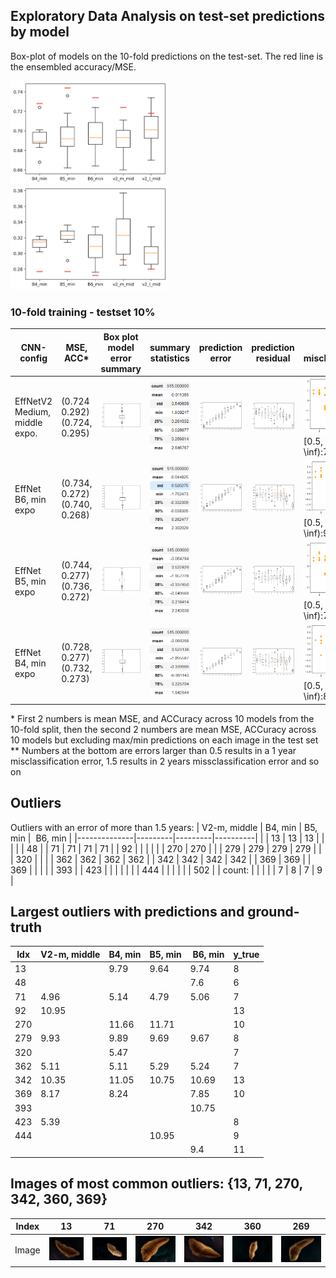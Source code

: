 ## Exploratory Data Analysis on test-set predictions by model

Box-plot of models on the 10-fold predictions on the test-set. The red line is the ensembled accuracy/MSE.

<img src="manuscript/eda/box_plot_models_acc.png" width="50%" height="50%" > <br/>
<img src="manuscript/eda/box_plot_models_mse.png" width="50%" height="50%" >

### 10-fold training - testset 10% 
| CNN-config | MSE, ACC*  |  Box plot model error summary | summary statistics |  prediction error | prediction residual | residuals misclassificaiton** |  
| -  | - | - | - | - | - | - | 
| EffNetV2 Medium, middle expo.| (0.724 0.292) <br/> (0.724, 0.295) | <img src="manuscript/eda/EFFNetV2_m_middle_mse/model.png" width="200%" height="200%" > | <img src="manuscript/eda/EFFNetV2_m_middle_mse/summary.png" width="200%" height="200%" > | <img src="manuscript/eda/EFFNetV2_m_middle_mse/boxplot_pr_age.png" width="200%" height="200%" >  | <img src="manuscript/eda/EFFNetV2_m_middle_mse/boxplot_residual.png" width="200%" height="200%" > | <img src="manuscript/eda/EFFNetV2_m_middle_mse/misclassification.png" width="200%" height="200%" > <br/> [0.5, 1.5):135, [1.5, \inf):7, sum:142 |
| EffNet B6, min expo| (0.734, 0.272) <br/> (0.740, 0.268) | <img src="manuscript/eda/tf_EFFNetB6_groupkfold_stdScalar_10_test_min/model.png" width="250%" height="250%" > | <img src="manuscript/eda/tf_EFFNetB6_groupkfold_stdScalar_10_test_min/summary.png" width="250%" height="250%" > | <img src="manuscript/eda/tf_EFFNetB6_groupkfold_stdScalar_10_test_min/boxplot_pr_age.png" width="200%" height="200%" >| <img src="manuscript/eda/tf_EFFNetB6_groupkfold_stdScalar_10_test_min/boxplot_residual.png" width="200%" height="200%" > | <img src="manuscript/eda/tf_EFFNetB6_groupkfold_stdScalar_10_test_min/misclassification.png" width="150%" height="150%" > <br/> [0.5, 1.5):128, [1.5, \inf):9, sum:137 |
| EffNet B5, min expo| (0.744, 0.277) <br/> (0.736, 0.272) | <img src="manuscript/eda/tf_EFFNetB5_2_groupkfold_stdScalar_10_test_min/model.png" width="250%" height="250%" > | <img src="manuscript/eda/tf_EFFNetB5_2_groupkfold_stdScalar_10_test_min/summary.png" width="250%" height="250%" > | <img src="manuscript/eda/tf_EFFNetB5_2_groupkfold_stdScalar_10_test_min/boxplot_pr_age.png" width="200%" height="200%" >| <img src="manuscript/eda/tf_EFFNetB5_2_groupkfold_stdScalar_10_test_min/boxplot_residual.png" width="200%" height="200%" > | <img src="manuscript/eda/tf_EFFNetB5_2_groupkfold_stdScalar_10_test_min/misclassification.png" width="150%" height="150%" > <br/> [0.5, 1.5):125, [1.5, \inf):7, sum:132 |
| EffNet B4, min expo| (0.728, 0.277) <br/> (0.732, 0.273) | <img src="manuscript/eda/tf_EFFNetB4_groupkfold_stdScalar_10_test2/model.png" width="250%" height="250%" > | <img src="manuscript/eda/tf_EFFNetB4_groupkfold_stdScalar_10_test2/summary.png" width="250%" height="250%" > | <img src="manuscript/eda/tf_EFFNetB4_groupkfold_stdScalar_10_test2/boxplot_pr_age.png" width="200%" height="200%" >| <img src="manuscript/eda/tf_EFFNetB4_groupkfold_stdScalar_10_test2/boxplot_residual.png" width="200%" height="200%" > | <img src="manuscript/eda/tf_EFFNetB4_groupkfold_stdScalar_10_test2/misclassification.png" width="150%" height="150%" > <br/> [0.5, 1.5):132, [1.5, \inf):8, sum:140 |
 
\* First 2 numbers is mean MSE, and ACCuracy across 10 models from the 10-fold split, then the second 2 numbers are mean MSE, ACCuracy across 10 models but excluding max/min predictions on each image in the test set <br/>
\** Numbers at the bottom are errors larger than 0.5 results in a 1 year misclassification error, 1.5 results in 2 years missclassification error and so on

## Outliers

Outliers with an error of more than 1.5 years:
| V2-m, middle | B4, min | B5, min |  B6, min |
|--------------|---------|---------|----------|
|              | 13      | 13      | 13       |
|              |         |         | 48       |
| 71           | 71      | 71      | 71       |
| 92           |         |         |          |
|              | 270     | 270     |          |
| 279          | 279     | 279     | 279      |
|              | 320     |         |          |
| 362          | 362     | 362     | 362      |
| 342          | 342     | 342     | 342      |
| 369          | 369     |         | 369      |
|              |         |         | 393      |
| 423          |         |         |          |
|              |         | 444     |          |
|              |         |         | 502      |
| count:       |         |         |          |
| 7            | 8       | 7       | 9        |

## Largest outliers with predictions and ground-truth
| Idx | V2-m, middle | B4, min | B5, min |  B6, min | y_true |
|-----|--------------|---------|---------|----------|--------|
| 13  |              | 9.79    | 9.64    | 9.74     | 8      |
| 48  |              |         |         | 7.6      | 6      |
| 71  | 4.96         | 5.14    | 4.79    | 5.06     | 7      |
| 92  | 10.95        |         |         |          | 13     |
| 270 |              | 11.66   | 11.71   |          | 10     |
| 279 | 9.93         | 9.89    | 9.69    | 9.67     | 8      |
| 320 |              | 5.47    |         |          | 7      |
| 362 | 5.11         | 5.11    | 5.29    | 5.24     | 7      |
| 342 | 10.35        | 11.05   | 10.75   | 10.69    | 13     |
| 369 | 8.17         | 8.24    |         | 7.85     | 10     |
| 393 |              |         |         | 10.75    |        |
| 423 | 5.39         |         |         |          | 8      |
| 444 |              |         | 10.95   |          | 9      |
|     |              |         |         | 9.4      | 11     |

## Images of most common outliers: {13, 71, 270, 342, 360, 369}

| Index | 13 | 71 | 270 | 342 | 360 | 269 |
| - | - | - | - | - | - | - |
| Image | <img src="manuscript/eda/outliers/IMG_0284_13.JPG" width="100%" height="100%" > | <img src="manuscript/eda/outliers/IMG_0230_71.JPG" width="100%" height="100%" > | <img src="manuscript/eda/outliers/IMG_0104_270.JPG" width="100%" height="100%" > | <img src="manuscript/eda/outliers/IMG_0044_342.JPG" width="100%" height="100%" > | <img src="manuscript/eda/outliers/IMG_0086_360.JPG" width="100%" height="100%" > | <img src="manuscript/eda/outliers/IMG_0122_369.JPG" width="100%" height="100%" > |


